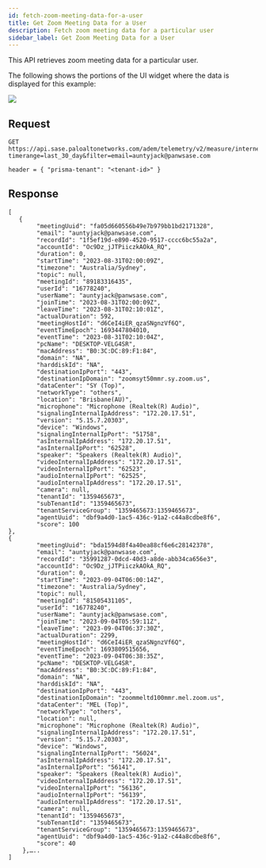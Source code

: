 ```yaml
---
id: fetch-zoom-meeting-data-for-a-user
title: Get Zoom Meeting Data for a User
description: Fetch zoom meeting data for a particular user
sidebar_label: Get Zoom Meeting Data for a User
---
```


This API retrieves zoom meeting data for a particular user.

The following shows the portions of the UI widget where the data is displayed for this example:

![](/sase/img/adem/DOCS-3773-zoom-meeting-data-for-a-particular-user.png)


## Request

    GET https://api.sase.paloaltonetworks.com/adem/telemetry/v2/measure/internet/metric? timerange=last_30_day&filter=email=auntyjack@panwsase.com
     
    header = { "prisma-tenant": "<tenant-id>" }


## Response

    [
       {
            "meetingUuid": "fa05d660556b49e7b979bb1bd2171328",
            "email": "auntyjack@panwsase.com",
            "recordId": "1f5ef19d-e890-4520-9517-cccc6bc55a2a",
            "accountId": "Oc9Dz_jJTPiiczkAOkA_RQ",
            "duration": 0,
            "startTime": "2023-08-31T02:00:09Z",
            "timezone": "Australia/Sydney",
            "topic": null,
            "meetingId": "89183316435",
            "userId": "16778240",
            "userName": "auntyjack@panwsase.com",
            "joinTime": "2023-08-31T02:00:09Z",
            "leaveTime": "2023-08-31T02:10:01Z",
            "actualDuration": 592,
            "meetingHostId": "d6CeI4iER_qzaSNgnzVf6Q",
            "eventTimeEpoch": 1693447804010,
            "eventTime": "2023-08-31T02:10:04Z",
            "pcName": "DESKTOP-VELG4SR",
            "macAddress": "B0:3C:DC:89:F1:84",
            "domain": "NA",
            "harddiskId": "NA",
            "destinationIpPort": "443",
            "destinationIpDomain": "zoomsyt50mmr.sy.zoom.us",
            "dataCenter": "SY (Top)",
            "networkType": "others",
            "location": "Brisbane(AU)",
            "microphone": "Microphone (Realtek(R) Audio)",
            "signalingInternalIpAddress": "172.20.17.51",
            "version": "5.15.7.20303",
            "device": "Windows",
            "signalingInternalIpPort": "51758",
            "asInternalIpAddress": "172.20.17.51",
            "asInternalIpPort": "62528",
            "speaker": "Speakers (Realtek(R) Audio)",
            "videoInternalIpAddress": "172.20.17.51",
            "videoInternalIpPort": "62523",
            "audioInternalIpPort": "62525",
            "audioInternalIpAddress": "172.20.17.51",
            "camera": null,
            "tenantId": "1359465673",
            "subTenantId": "1359465673",
            "tenantServiceGroup": "1359465673:1359465673",
            "agentUuid": "dbf9a4d0-1ac5-436c-91a2-c44a8cdbe8f6",
            "score": 100
    },
    {
            "meetingUuid": "bda1594d8f4a40ea88cf6e6c28142378",
            "email": "auntyjack@panwsase.com",
            "recordId": "35991287-0dcd-40d3-a8de-abb34ca656e3",
            "accountId": "Oc9Dz_jJTPiiczkAOkA_RQ",
            "duration": 0,
            "startTime": "2023-09-04T06:00:14Z",
            "timezone": "Australia/Sydney",
            "topic": null,
            "meetingId": "81505431105",
            "userId": "16778240",
            "userName": "auntyjack@panwsase.com",
            "joinTime": "2023-09-04T05:59:11Z",
            "leaveTime": "2023-09-04T06:37:30Z",
            "actualDuration": 2299,
            "meetingHostId": "d6CeI4iER_qzaSNgnzVf6Q",
            "eventTimeEpoch": 1693809515656,
            "eventTime": "2023-09-04T06:38:35Z",
            "pcName": "DESKTOP-VELG4SR",
            "macAddress": "B0:3C:DC:89:F1:84",
            "domain": "NA",
            "harddiskId": "NA",
            "destinationIpPort": "443",
            "destinationIpDomain": "zoommeltd100mmr.mel.zoom.us",
            "dataCenter": "MEL (Top)",
            "networkType": "others",
            "location": null,
            "microphone": "Microphone (Realtek(R) Audio)",
            "signalingInternalIpAddress": "172.20.17.51",
            "version": "5.15.7.20303",
            "device": "Windows",
            "signalingInternalIpPort": "56024",
            "asInternalIpAddress": "172.20.17.51",
            "asInternalIpPort": "56141",
            "speaker": "Speakers (Realtek(R) Audio)",
            "videoInternalIpAddress": "172.20.17.51",
            "videoInternalIpPort": "56136",
            "audioInternalIpPort": "56139",
            "audioInternalIpAddress": "172.20.17.51",
            "camera": null,
            "tenantId": "1359465673",
            "subTenantId": "1359465673",
            "tenantServiceGroup": "1359465673:1359465673",
            "agentUuid": "dbf9a4d0-1ac5-436c-91a2-c44a8cdbe8f6",
            "score": 40
        },…..
    ]

